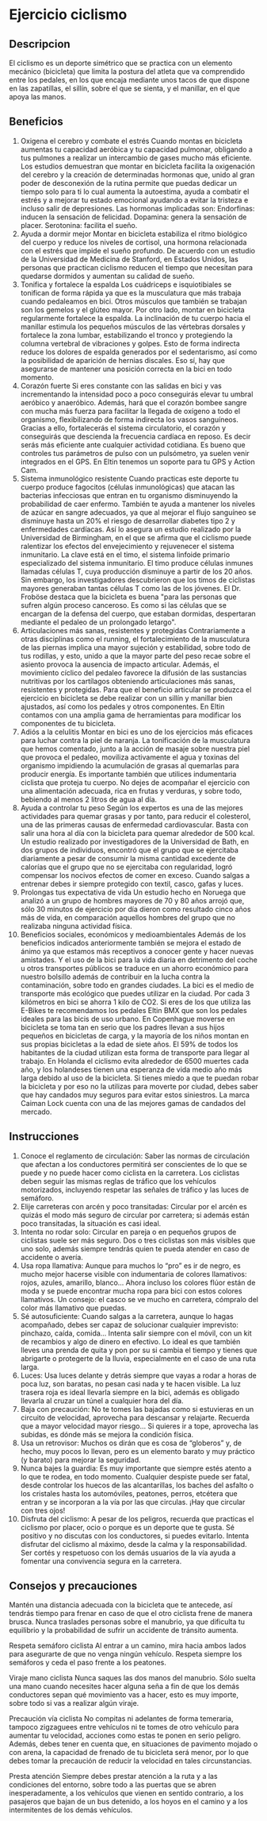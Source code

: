 # Ejercicio ciclismo 

## Descripcion
El ciclismo es un deporte simétrico que se practica con un elemento mecánico (bicicleta) que limita la postura del atleta que va comprendido entre los pedales, en los que encaja mediante unos tacos de que dispone en las zapatillas, el sillín, sobre el que se sienta, y el manillar, en el que apoya las manos.

##  Beneficios
1. Oxigena el cerebro y combate el estrés
Cuando montas en bicicleta aumentas tu capacidad aeróbica y tu capacidad pulmonar, obligando a tus pulmones a realizar un intercambio de gases mucho más eficiente.
Los estudios demuestran que montar en bicicleta facilita la oxigenación del cerebro y la creación de determinadas hormonas que, unido al gran poder de desconexión de la rutina permite que puedas dedicar un tiempo solo para ti lo cual aumenta la autoestima, ayuda a combatir el estrés y a mejorar tu estado emocional ayudando a evitar la tristeza e incluso salir de depresiones.
Las hormonas implicadas son:
Endorfinas: inducen la sensación de felicidad.
Dopamina: genera la sensación de placer.
Serotonina: facilita el sueño.
2. Ayuda a dormir mejor
Montar en bicicleta estabiliza el ritmo biológico del cuerpo y reduce los niveles de cortisol, una hormona relacionada con el estrés que impide el sueño profundo.
De acuerdo con un estudio de la Universidad de Medicina de Stanford, en Estados Unidos, las personas que practican ciclismo reducen el tiempo que necesitan para quedarse dormidos y aumentan su calidad de sueño.
3. Tonifica y fortalece la espalda
Los cuádriceps e isquiotibiales se tonifican de forma rápida ya que es la musculatura que más trabaja cuando pedaleamos en bici. Otros músculos que también se trabajan son los gemelos y el glúteo mayor.
Por otro lado, montar en bicicleta regularmente fortalece la espalda. La inclinación de tu cuerpo hacia el manillar estimula los pequeños músculos de las vértebras dorsales y fortalece la zona lumbar, estabilizando el tronco y protegiendo la columna vertebral de vibraciones y golpes. Esto de forma indirecta reduce los dolores de espalda generados por el sedentarismo, así como la posibilidad de aparición de hernias discales. Eso sí, hay que asegurarse de mantener una posición correcta en la bici en todo momento.
4. Corazón fuerte
Si eres constante con las salidas en bici y vas incrementando la intensidad poco a poco conseguirás elevar tu umbral aeróbico y anaeróbico. Además, hará que el corazón bombee sangre con mucha más fuerza para facilitar la llegada de oxígeno a todo el organismo, flexibilizando de forma indirecta los vasos sanguíneos. Gracias a ello, fortalecerás el sistema circulatorio, el corazón y conseguirás que descienda la frecuencia cardíaca en reposo. Es decir serás más eficiente ante cualquier actividad cotidiana.
Es bueno que controles tus parámetros de pulso con un pulsómetro, ya suelen venir integrados en el GPS. En Eltin tenemos un soporte para tu GPS y Action Cam.
5. Sistema inmunológico resistente
Cuando practicas este deporte tu cuerpo produce fagocitos (células inmunológicas) que atacan las bacterias infecciosas que entran en tu organismo disminuyendo la probabilidad de caer enfermo. También te ayuda a mantener los niveles de azúcar en sangre adecuados, ya que al mejorar el flujo sanguíneo se disminuye hasta un 20% el riesgo de desarrollar diabetes tipo 2 y enfermedades cardíacas.
Así lo asegura un estudio realizado por la Universidad de Birmingham, en el que se afirma que el ciclismo puede ralentizar los efectos del envejecimiento y rejuvenecer el sistema inmunitario.
La clave está en el timo, el sistema linfoide primario especializado del sistema inmunitario. El timo produce células inmunes llamadas células T, cuya producción disminuye a partir de los 20 años. Sin embargo, los investigadores descubrieron que los timos de ciclistas mayores generaban tantas células T como las de los jóvenes.
El Dr. Froböse destaca que la bicicleta es buena "para las personas que sufren algún proceso canceroso. Es como si las células que se encargan de la defensa del cuerpo, que estaban dormidas, despertaran mediante el pedaleo de un prolongado letargo".
6. Articulaciones más sanas, resistentes y protegidas
Contrariamente a otras disciplinas como el running, el fortalecimiento de la musculatura de las piernas implica una mayor sujeción y estabilidad, sobre todo de tus rodillas, y esto, unido a que la mayor parte del peso recae sobre el asiento provoca la ausencia de impacto articular. Además, el movimiento cíclico del pedaleo favorece la difusión de las sustancias nutritivas por los cartílagos obteniendo articulaciones más sanas, resistentes y protegidas.
Para que el beneficio articular se produzca el ejercicio en bicicleta se debe realizar con un sillín y manillar bien ajustados, así como los pedales y otros componentes. En Eltin contamos con una amplia gama de herramientas para modificar los componentes de tu bicicleta.
7. Adiós a la celulitis
Montar en bici es uno de los ejercicios más eficaces para luchar contra la piel de naranja. La tonificación de la musculatura que hemos comentado, junto a la acción de masaje sobre nuestra piel que provoca el pedaleo, moviliza activamente el agua y toxinas del organismo impidiendo la acumulación de grasas al quemarlas para producir energía.
Es importante también que utilices indumentaria ciclista que proteja tu cuerpo.
No dejes de acompañar el ejercicio con una alimentación adecuada, rica en frutas y verduras, y sobre todo, bebiendo al menos 2 litros de agua al día.
8. Ayuda a controlar tu peso
Según los expertos es una de las mejores actividades para quemar grasas y por tanto, para reducir el colesterol, una de las primeras causas de enfermedad cardiovascular.
Basta con salir una hora al día con la bicicleta para quemar alrededor de 500 kcal.
Un estudio realizado por investigadores de la Universidad de Bath, en dos grupos de individuos, encontró que el grupo que se ejercitaba diariamente a pesar de consumir la misma cantidad excedente de calorías que el grupo que no se ejercitaba con regularidad, logró compensar los nocivos efectos de comer en exceso.
Cuando salgas a entrenar debes ir siempre protegido con textil, casco, gafas y luces.
9. Prolongas tus expectativa de vida
Un estudio hecho en Noruega que analizó a un grupo de hombres mayores de 70 y 80 años arrojó que, sólo 30 minutos de ejercicio por día dieron como resultado cinco años más de vida, en comparación aquellos hombres del grupo que no realizaba ninguna actividad física.
10. Beneficios sociales, económicos y medioambientales
Además de los beneficios indicados anteriormente también se mejora el estado de ánimo ya que estamos más receptivos a conocer gente y hacer nuevas amistades. Y el uso de la bici para la vida diaria en detrimento del coche u otros transportes públicos se traduce en un ahorro económico para nuestro bolsillo además de contribuir en la lucha contra la contaminación, sobre todo en grandes ciudades.
La bici es el medio de transporte más ecológico que puedes utilizar en la ciudad. Por cada 3 kilómetros en bici se ahorra 1 kilo de CO2.
Si eres de los que utiliza las E-Bikes te recomendamos los pedales Eltin BMX que son los pedales ideales para las bicis de uso urbano.
En Copenhague moverse en bicicleta se toma tan en serio que los padres llevan a sus hijos pequeños en bicicletas de carga, y la mayoría de los niños montan en sus propias bicicletas a la edad de siete años. El 59% de todos los habitantes de la ciudad utilizan esta forma de transporte para llegar al trabajo.
En Holanda el ciclismo evita alrededor de 6500 muertes cada año, y los holandeses tienen una esperanza de vida medio año más larga debido al uso de la bicicleta.
Si tienes miedo a que te puedan robar la bicicleta y por eso no la utilizas para moverte por ciudad, debes saber que hay candados muy seguros para evitar estos siniestros. La marca Caiman Lock cuenta con una de las mejores gamas de candados del mercado.

## Instrucciones

1. Conoce el reglamento de circulación:
Saber las normas de circulación que afectan a los conductores permitirá ser conscientes de lo que se puede y no puede hacer como ciclista en la carretera. Los ciclistas deben seguir las mismas reglas de tráfico que los vehículos motorizados, incluyendo respetar las señales de tráfico y las luces de semáforo.
2. Elije carreteras con arcén y poco transitadas:
Circular por el arcén es quizás el modo más seguro de circular por carretera; si además están poco transitadas, la situación es casi ideal.
3. Intenta no rodar solo:
Circular en pareja o en pequeños grupos de ciclistas suele ser más seguro. Dos o tres ciclistas son más visibles que uno solo, además siempre tendrás quien te pueda atender en caso de accidente o avería.
4. Usa ropa llamativa:
Aunque para muchos lo “pro” es ir de negro, es mucho mejor hacerse visible con indumentaria de colores llamativos: rojos, azules, amarillo, blanco… Ahora incluso los colores flúor están de moda y se puede encontrar mucha ropa para bici con estos colores llamativos. Un consejo: el casco se ve mucho en carretera, cómpralo del color más llamativo que puedas.
5. Sé autosuficiente:
Cuando salgas a la carretera, aunque lo hagas acompañado, debes ser capaz de solucionar cualquier imprevisto: pinchazo, caída, comida… Intenta salir siempre con el móvil, con un kit de recambios y algo de dinero en efectivo. Lo ideal es que también lleves una prenda de quita y pon por su si cambia el tiempo y tienes que abrigarte o protegerte de la lluvia, especialmente en el caso de una ruta larga.
6. Luces:
Usa luces delante y detrás siempre que vayas a rodar a horas de poca luz, son baratas, no pesan casi nada y te hacen visible. La luz trasera roja es ideal llevarla siempre en la bici, además es obligado llevarla al cruzar un túnel a cualquier hora del día.
7. Baja con precaución:
No te tomes las bajadas como si estuvieras en un circuito de velocidad, aprovecha para descansar y relajarte. Recuerda que a mayor velocidad mayor riesgo… Si quieres ir a tope, aprovecha las subidas, es dónde más se mejora la condición física.
8. Usa un retrovisor:
Muchos os dirán que es cosa de “globeros” y, de hecho, muy pocos lo llevan, pero es un elemento barato y muy práctico (y barato) para mejorar la seguridad.
9. Nunca bajes la guardia:
Es muy importante que siempre estés atento a lo que te rodea, en todo momento. Cualquier despiste puede ser fatal, desde controlar los huecos de las alcantarillas, los baches del asfalto o los cristales hasta los automóviles, peatones, perros, etcétera que entran y se incorporan a la vía por las que circulas. ¡Hay que circular con tres ojos!
10. Disfruta del ciclismo:
A pesar de los peligros, recuerda que practicas el ciclismo por placer, ocio o porque es un deporte que te gusta. Sé positivo y no discutas con los conductores, si puedes evitarlo. Intenta disfrutar del ciclismo al máximo, desde la calma y la responsabilidad. Ser cortés y respetuoso con los demás usuarios de la vía ayuda a fomentar una convivencia segura en la carretera.

## Consejos y precauciones

Mantén una distancia adecuada con la bicicleta que te antecede, así tendrás tiempo para frenar en caso de que el otro ciclista frene de manera brusca. Nunca traslades personas sobre el manubrio, ya que dificulta tu equilibrio y la probabilidad de sufrir un accidente de tránsito aumenta.

Respeta semáforo ciclista
Al entrar a un camino, mira hacia ambos lados para asegurarte de que no venga ningún vehículo. Respeta siempre los semáforos y ceda el paso frente a los peatones.

Viraje mano ciclista
Nunca saques las dos manos del manubrio. Sólo suelta una mano cuando necesites hacer alguna seña a fin de que los demás conductores sepan qué movimiento vas a hacer, esto es muy importe, sobre todo si vas a realizar algún viraje.

Precaución vía ciclista
No compitas ni adelantes de forma temeraria, tampoco zigzaguees entre vehículos ni te tomes de otro vehículo para aumentar tu velocidad, acciones como estas te ponen en serio peligro. Además, debes tener en cuenta que, en situaciones de pavimento mojado o con arena, la capacidad de frenado de tu bicicleta será menor, por lo que debes tomar la precaución de reducir la velocidad en tales circunstancias.

Presta atención
Siempre debes prestar atención a la ruta y a las condiciones del entorno, sobre todo a las puertas que se abren inesperadamente, a los vehículos que vienen en sentido contrario, a los pasajeros que bajan de un bus detenido, a los hoyos en el camino y a los intermitentes de los demás vehículos.